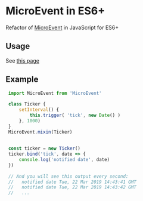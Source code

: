 

# MicroEvent in ES6+
Refactor of [MicroEvent](https://github.com/jeromeetienne/microevent.js) in JavaScript for ES6+

## Usage
See [this page](https://github.com/jeromeetienne/microevent.js)

## Example
```js
 import MicroEvent from 'MicroEvent'
 
 class Ticker {
     setInterval() {
         this.trigger( 'tick', new Date() )
     }, 1000)
 }
 MicroEvent.mixin(Ticker)
 
  
 const ticker = new Ticker()
 ticker.bind('tick', date => {
     console.log('notified date', date)
 })
  
 // And you will see this output every second:
 //   notified date Tue, 22 Mar 2019 14:43:41 GMT
 //   notified date Tue, 22 Mar 2019 14:43:42 GMT
 //   ...
```
